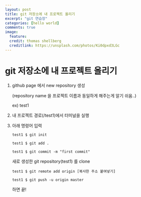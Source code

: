 ```yaml
---
layout: post
title: git 저장소에 내 프로젝트 올리기
excerpt: "git 연습장"
categories: [hello world]
comments: true
image:
  feature:
  credit: thomas shellberg
  creditlink: https://unsplash.com/photos/Ki0dpxd3LGc
---
```



# git 저장소에 내 프로젝트 올리기

1. github page 에서 new repository 생성

    (repository name 을 프로젝트 이름과 동일하게 해주는게 알기 쉬움..)

    ex) test1


2. 내 프로젝트 경로(/test1)에서 터미널을 실행


3. 아래 명령어 입력

    `test1 $ git init `

    `test1 $ git add . `

    `test1 $ git commit -m "first commit" `

    새로 생성한 git repository(test1) 를 clone

    `test1 $ git remote add origin [복사한 주소 붙여넣기] `

    `test1 $ git push -u origin master`


    하면 끝!
